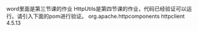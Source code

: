 word里面是第三节课的作业
HttpUtils是第四节课的作业，代码已经验证可以运行。请引入下面的pom进行验证。
<dependency>
            <groupId>org.apache.httpcomponents</groupId>
            <artifactId>httpclient</artifactId>
            <version>4.5.13</version>
        </dependency>